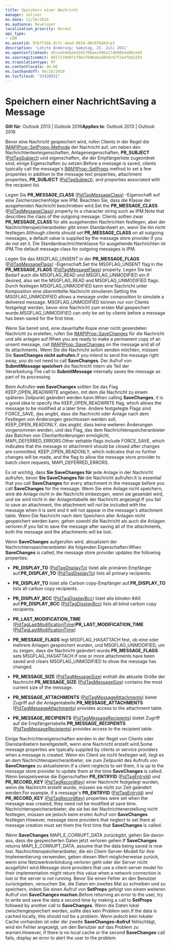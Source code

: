 ```yaml
---
title: Speichern einer Nachricht
manager: soliver
ms.date: 11/16/2014
ms.audience: Developer
localization_priority: Normal
api_type:
- COM
ms.assetid: 97bff16b-dc7c-4eed-8834-d0c076d83ca3
description: 'Letzte Änderung: Samstag, 23. Juli 2011'
ms.openlocfilehash: d5ceeb46bded101700aec696a17d690bde80ce6d
ms.sourcegitcommit: 8657170d071f9bcf680aba50b9c07f2a4fb82283
ms.translationtype: MT
ms.contentlocale: de-DE
ms.lasthandoff: 04/28/2019
ms.locfileid: "33420931"
---
```

# <a name="saving-a-message"></a><span data-ttu-id="ff633-103">Speichern einer Nachricht</span><span class="sxs-lookup"><span data-stu-id="ff633-103">Saving a Message</span></span>

  
  
<span data-ttu-id="ff633-104">**Gilt für**: Outlook 2013 | Outlook 2016</span><span class="sxs-lookup"><span data-stu-id="ff633-104">**Applies to**: Outlook 2013 | Outlook 2016</span></span> 
  
<span data-ttu-id="ff633-105">Bevor eine Nachricht gespeichert wird, rufen Clients in der Regel die [IMAPIProp::SetProps-Methode](imapiprop-setprops.md) der Nachricht auf, um neben den Nachrichtentexteigenschaften, Anlageneigenschaften, **PR_SUBJECT** ([PidTagSubject](pidtagsubject-canonical-property.md)) und eigenschaften, die der Empfängerliste zugeordnet sind, einige Eigenschaften zu setzen.</span><span class="sxs-lookup"><span data-stu-id="ff633-105">Before a message is saved, clients typically call the message's [IMAPIProp::SetProps](imapiprop-setprops.md) method to set a few properties in addition to the message text properties, attachment properties, **PR_SUBJECT** ([PidTagSubject](pidtagsubject-canonical-property.md)), and properties associated with the recipient list.</span></span>
  
<span data-ttu-id="ff633-106">Legen Sie **PR_MESSAGE_CLASS** ([PidTagMessageClass](pidtagmessageclass-canonical-property.md)) -Eigenschaft auf eine Zeichenzeichenfolge wie IPM. Beachten Sie, dass die Klasse der ausgehenden Nachricht beschrieben wird.</span><span class="sxs-lookup"><span data-stu-id="ff633-106">Set the **PR_MESSAGE_CLASS** ([PidTagMessageClass](pidtagmessageclass-canonical-property.md)) property to a character string such as IPM.Note that describes the class of the outgoing message.</span></span> <span data-ttu-id="ff633-107">Clients sollten zwar **PR_MESSAGE_CLASS** für alle ausgehenden Nachrichten festlegen, aber der Nachrichtenspeicheranbieter gibt einen Standardwert an, wenn Sie ihn nicht festlegen.</span><span class="sxs-lookup"><span data-stu-id="ff633-107">Although clients should set **PR_MESSAGE_CLASS** on all outgoing messages, a default value is supplied by the message store provider if you do not set it.</span></span> <span data-ttu-id="ff633-108">Die Standardnachrichtenklasse für ausgehende Nachrichten ist IPM.</span><span class="sxs-lookup"><span data-stu-id="ff633-108">The default message class for outgoing messages is IPM.</span></span> 
  
<span data-ttu-id="ff633-109">Legen Sie das MSGFLAG_UNSENT in der **PR_MESSAGE_FLAGS** ([PidTagMessageFlags](pidtagmessageflags-canonical-property.md)) -Eigenschaft.</span><span class="sxs-lookup"><span data-stu-id="ff633-109">Set the MSGFLAG_UNSENT flag in the **PR_MESSAGE_FLAGS** ([PidTagMessageFlags](pidtagmessageflags-canonical-property.md)) property.</span></span> <span data-ttu-id="ff633-110">Legen Sie bei Bedarf auch die MSGFLAG_READ und MSGFLAG_UNMODIFIED ein.</span><span class="sxs-lookup"><span data-stu-id="ff633-110">If desired, also set the MSGFLAG_READ and MSGFLAG_UNMODIFIED flags.</span></span> <span data-ttu-id="ff633-111">Durch festlegen MSGFLAG_UNMODIFIED kann eine Nachricht unter Komposition eine übermittelte Nachricht simulieren.</span><span class="sxs-lookup"><span data-stu-id="ff633-111">Setting the MSGFLAG_UNMODIFIED allows a message under composition to simulate a delivered message.</span></span> <span data-ttu-id="ff633-112">MSGFLAG_UNMODIFIED können nur von Clients festgelegt werden, bevor eine Nachricht zum ersten Mal gespeichert wurde.</span><span class="sxs-lookup"><span data-stu-id="ff633-112">MSGFLAG_UNMODIFIED can only be set by clients before a message has been saved for the first time.</span></span> 
  
<span data-ttu-id="ff633-113">Wenn Sie bereit sind, eine dauerhafte Kopie einer nicht gesendeten Nachricht zu erstellen, rufen Sie [IMAPIProp::SaveChanges](imapiprop-savechanges.md) für die Nachricht und alle anlagen auf.</span><span class="sxs-lookup"><span data-stu-id="ff633-113">When you are ready to make a permanent copy of an unsent message, call [IMAPIProp::SaveChanges](imapiprop-savechanges.md) on the message and all of its attachments.</span></span> <span data-ttu-id="ff633-114">Wenn Sie die Nachricht sofort senden möchten, müssen Sie **SaveChanges nicht aufrufen.**</span><span class="sxs-lookup"><span data-stu-id="ff633-114">If you intend to send the message right away, you do not need to call **SaveChanges**.</span></span> <span data-ttu-id="ff633-115">Der Aufruf von **SubmitMessage speichert** die Nachricht intern als Teil der Verarbeitung.</span><span class="sxs-lookup"><span data-stu-id="ff633-115">The call to **SubmitMessage** internally saves the message as part of its processing.</span></span> 
  
<span data-ttu-id="ff633-116">Beim Aufrufen **von SaveChanges** sollten Sie das Flag KEEP_OPEN_READWRITE angeben, mit dem die Nachricht zu einem späteren Zeitpunkt geändert werden kann.</span><span class="sxs-lookup"><span data-stu-id="ff633-116">When calling **SaveChanges**, it is a good idea to specify the KEEP_OPEN_READWRITE flag, which allows the message to be modified at a later time.</span></span> <span data-ttu-id="ff633-117">Andere festgelegte Flags sind FORCE_SAVE, das angibt, dass die Nachricht oder Anlage nach dem Festlegen von Änderungen geschlossen werden soll, KEEP_OPEN_READONLY, das angibt, dass keine weiteren Änderungen vorgenommen werden, und das Flag, das dem Nachrichtenspeicheranbieter das Batchen von Clientanforderungen ermöglicht, MAPI_DEFERRED_ERRORS.</span><span class="sxs-lookup"><span data-stu-id="ff633-117">Other settable flags include FORCE_SAVE, which indicates that the message or attachment should be closed after changes are committed, KEEP_OPEN_READONLY, which indicates that no further changes will be made, and the flag to allow the message store provider to batch client requests, MAPI_DEFERRED_ERRORS.</span></span>
  
<span data-ttu-id="ff633-118">Es ist wichtig, dass **Sie SaveChanges für** jede Anlage in der Nachricht aufrufen, bevor **Sie SaveChanges für** die Nachricht aufrufen.</span><span class="sxs-lookup"><span data-stu-id="ff633-118">It is essential that you call **SaveChanges** for every attachment in the message before you call **SaveChanges** for the message.</span></span> <span data-ttu-id="ff633-119">Wenn Sie eine Anlage nicht speichern, wird die Anlage nicht in die Nachricht einbezogen, wenn sie gesendet wird, und sie wird nicht in der Anlagentabelle der Nachricht angezeigt.</span><span class="sxs-lookup"><span data-stu-id="ff633-119">If you fail to save an attachment, the attachment will not be included with the message when it is sent and it will not appear in the message's attachment table.</span></span> <span data-ttu-id="ff633-120">Wenn Die Nachricht nach dem Speichern aller Anlagen nicht gespeichert werden kann, gehen sowohl die Nachricht als auch die Anlagen verloren.</span><span class="sxs-lookup"><span data-stu-id="ff633-120">If you fail to save the message after saving all of the attachments, both the message and the attachments will be lost.</span></span> 
  
<span data-ttu-id="ff633-121">Wenn **SaveChanges** aufgerufen wird, aktualisiert der Nachrichtenspeicheranbieter die folgenden Eigenschaften:</span><span class="sxs-lookup"><span data-stu-id="ff633-121">When **SaveChanges** is called, the message store provider updates the following properties:</span></span> 
  
- <span data-ttu-id="ff633-122">**PR_DISPLAY_TO** ([PidTagDisplayTo](pidtagdisplayto-canonical-property.md)) listet alle primären Empfänger auf.</span><span class="sxs-lookup"><span data-stu-id="ff633-122">**PR_DISPLAY_TO** ([PidTagDisplayTo](pidtagdisplayto-canonical-property.md)) lists all primary recipients.</span></span>
    
- <span data-ttu-id="ff633-123">**PR_DISPLAY_TO** listet alle Carbon copy-Empfänger auf.</span><span class="sxs-lookup"><span data-stu-id="ff633-123">**PR_DISPLAY_TO** lists all carbon copy recipients.</span></span> 
    
- <span data-ttu-id="ff633-124">**PR_DISPLAY_BCC** ([PidTagDisplayBcc](pidtagdisplaybcc-canonical-property.md)) listet alle blinden #A0 auf.</span><span class="sxs-lookup"><span data-stu-id="ff633-124">**PR_DISPLAY_BCC** ([PidTagDisplayBcc](pidtagdisplaybcc-canonical-property.md)) lists all blind carbon copy recipients.</span></span>
    
- <span data-ttu-id="ff633-125">**PR_LAST_MODIFICATION_TIME** ([PidTagLastModificationTime](pidtaglastmodificationtime-canonical-property.md))</span><span class="sxs-lookup"><span data-stu-id="ff633-125">**PR_LAST_MODIFICATION_TIME** ([PidTagLastModificationTime](pidtaglastmodificationtime-canonical-property.md))</span></span>
    
- <span data-ttu-id="ff633-126">**PR_MESSAGE_FLAGS** legt MSGFLAG_HASATTACH fest, ob eine oder mehrere Anlagen gespeichert wurden, und MSGFLAG_UNMODIFIED, um zu zeigen, dass die Nachricht geändert wurde.</span><span class="sxs-lookup"><span data-stu-id="ff633-126">**PR_MESSAGE_FLAGS** sets MSGFLAG_HASATTACH if one or more attachments have been saved and clears MSGFLAG_UNMODIFIED to show the message has changed.</span></span> 
    
- <span data-ttu-id="ff633-127">**PR_MESSAGE_SIZE** ([PidTagMessageSize](pidtagmessagesize-canonical-property.md)) enthält die aktuelle Größe der Nachricht.</span><span class="sxs-lookup"><span data-stu-id="ff633-127">**PR_MESSAGE_SIZE** ([PidTagMessageSize](pidtagmessagesize-canonical-property.md)) contains the most current size of the message.</span></span>
    
- <span data-ttu-id="ff633-128">**PR_MESSAGE_ATTACHMENTS** ([PidTagMessageAttachments](pidtagmessageattachments-canonical-property.md)) bietet Zugriff auf die Anlagentabelle.</span><span class="sxs-lookup"><span data-stu-id="ff633-128">**PR_MESSAGE_ATTACHMENTS** ([PidTagMessageAttachments](pidtagmessageattachments-canonical-property.md)) provides access to the attachment table.</span></span>
    
- <span data-ttu-id="ff633-129">**PR_MESSAGE_RECIPIENTS** ([PidTagMessageRecipients](pidtagmessagerecipients-canonical-property.md)) bietet Zugriff auf die Empfängertabelle.</span><span class="sxs-lookup"><span data-stu-id="ff633-129">**PR_MESSAGE_RECIPIENTS** ([PidTagMessageRecipients](pidtagmessagerecipients-canonical-property.md)) provides access to the recipient table.</span></span>
    
<span data-ttu-id="ff633-130">Einige Nachrichteneigenschaften werden in der Regel von Clients oder Dienstanbietern bereitgestellt, wenn eine Nachricht erstellt wird.</span><span class="sxs-lookup"><span data-stu-id="ff633-130">Some message properties are typically supplied by clients or service providers when a message is created.</span></span> <span data-ttu-id="ff633-131">Wenn ein Client sie nicht festlegen will, liegt es an dem Nachrichtenspeicheranbieter, sie zum Zeitpunkt des Aufrufs von **SaveChanges** zu aktualisieren.</span><span class="sxs-lookup"><span data-stu-id="ff633-131">If a client neglects to set them, it is up to the message store provider to update them at the time **SaveChanges** is called.</span></span> <span data-ttu-id="ff633-132">Wenn beispielsweise die Eigenschaften **PR_ENTRYID** ([PidTagEntryId](pidtagentryid-canonical-property.md)) und **PR_RECORD_KEY** ([PidTagRecordKey](pidtagrecordkey-canonical-property.md)) einer Nachricht festgelegt wurden, wenn die Nachricht erstellt wurde, müssen sie nicht zur Zeit geändert werden.</span><span class="sxs-lookup"><span data-stu-id="ff633-132">For example, if a message's **PR_ENTRYID** ([PidTagEntryId](pidtagentryid-canonical-property.md)) and **PR_RECORD_KEY** ([PidTagRecordKey](pidtagrecordkey-canonical-property.md)) properties were set when the message was created, they need not be modified at save time.</span></span> <span data-ttu-id="ff633-133">Nachrichtenspeicheranbieter, die sie bei der Nachrichtenerstellung nicht festlegen, müssen sie jedoch beim ersten Aufruf von **SaveChanges** festlegen.</span><span class="sxs-lookup"><span data-stu-id="ff633-133">However, message store providers that neglect to set them at message creation must set them the first time that **SaveChanges** is called.</span></span> 
  
<span data-ttu-id="ff633-134">Wenn **SaveChanges** MAPI_E_CORRUPT_DATA zurückgibt, gehen Sie davon aus, dass die gespeicherten Daten jetzt verloren gehen.</span><span class="sxs-lookup"><span data-stu-id="ff633-134">If **SaveChanges** returns MAPI_E_CORRUPT_DATA, assume that the data being saved is now lost.</span></span> <span data-ttu-id="ff633-135">Nachrichtenspeicheranbieter, die ein Client-Server-Modell für ihre Implementierung verwenden, geben diesen Wert möglicherweise zurück, wenn eine Netzwerkverbindung verloren geht oder der Server nicht ausgeführt wird.</span><span class="sxs-lookup"><span data-stu-id="ff633-135">Message store providers that use a client-server model for their implementation might return this value when a network connection is lost or the server is not running.</span></span> <span data-ttu-id="ff633-136">Bevor Sie einen Fehler an den Benutzer zurückgeben, versuchen Sie, die Daten ein zweites Mal zu schreiben und zu speichern, indem Sie einen Aufruf von **SetProps** gefolgt von einem weiteren Aufruf von **SaveChanges machen.**</span><span class="sxs-lookup"><span data-stu-id="ff633-136">Before returning an error to the user, try to write and save the data a second time by making a call to **SetProps** followed by another call to **SaveChanges**.</span></span> <span data-ttu-id="ff633-137">Wenn die Daten lokal zwischengespeichert werden, sollte dies kein Problem sein.</span><span class="sxs-lookup"><span data-stu-id="ff633-137">If the data is cached locally, this should not be a problem.</span></span> <span data-ttu-id="ff633-138">Wenn jedoch kein lokaler Cache vorhanden ist oder der zweite **SaveChanges-Aufruf** fehlschlägt, wird ein Fehler angezeigt, um den Benutzer auf das Problem zu warnen.</span><span class="sxs-lookup"><span data-stu-id="ff633-138">However, if there is no local cache or the second **SaveChanges** call fails, display an error to alert the user to the problem.</span></span> 
  

